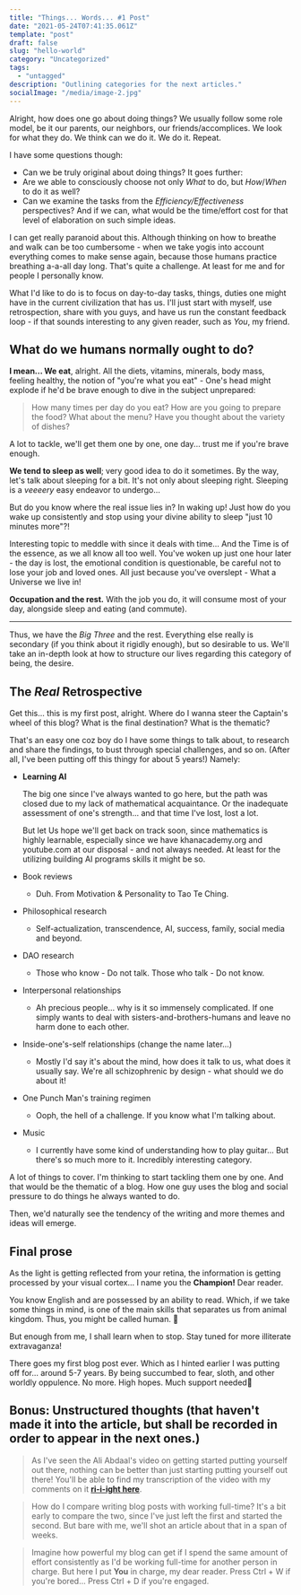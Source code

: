 ```yaml
---
title: "Things... Words... #1 Post"
date: "2021-05-24T07:41:35.061Z"
template: "post"
draft: false
slug: "hello-world"
category: "Uncategorized"
tags:
  - "untagged"
description: "Outlining categories for the next articles."
socialImage: "/media/image-2.jpg"
---
```


Alright, how does one go about doing things? We usually follow some role model, be it our parents, our neighbors, our friends/accomplices. We look for what they do. We think can we do it. We do it. Repeat.

I have some questions though: 
- Can we be truly original about doing things? It goes further:
- Are we able to consciously choose not only *What* to do, but *How*/*When* to do it as well?
- Can we examine the tasks from the *Efficiency/Effectiveness* perspectives? And if we can, what would be the time/effort cost for that level of elaboration on such simple ideas.

I can get really paranoid about this. Although thinking on how to breathe and walk can be too cumbersome - when we take yogis into account everything comes to make sense again, because those humans practice breathing a-a-all day long. That's quite a challenge. At least for me and for people I personally know.

What I'd like to do is to focus on day-to-day tasks, things, duties one might have in the current civilization that has us. I'll just start with myself, use retrospection, share with you guys, and have us run the constant feedback loop - if that sounds interesting to any given reader, such as *You*, my friend.

## What do we humans normally ought to do?

**I mean... We eat**, alright. All the diets, vitamins, minerals, body mass, feeling healthy, the notion of "you're what you eat" - One's head might explode if he'd be brave enough to dive in the subject unprepared:
> How many times per day do you eat?
> How are you going to prepare the food? What about the menu? Have you thought about the variety of dishes?

A lot to tackle, we'll get them one by one, one day... trust me if you're brave enough.

**We tend to sleep as well**; very good idea to do it sometimes. By the way, let's talk about sleeping for a bit. It's not only about sleeping right. Sleeping is a *veeeery* easy endeavor to undergo...

But do you know where the real issue lies in? In waking up! Just how do you wake up consistently and stop using your divine ability to sleep "just 10 minutes more"?!

Interesting topic to meddle with since it deals with time... And the Time is of the essence, as we all know all too well. You've woken up just one hour later - the day is lost, the emotional condition is questionable, be careful not to lose your job and loved ones. All just because you've overslept - What a Universe we live in!

**Occupation and the rest.** With the job you do, it will consume most of your day, alongside sleep and eating (and commute).

- -- - - - -- - -
Thus, we have the *Big Three* and the rest. Everything else really is secondary (if you think about it rigidly enough), but so desirable to us. We'll take an in-depth look at how to structure our lives regarding this category of being, the desire.

## The *Real* Retrospective

Get this... this is my first post, alright. Where do I wanna steer the Captain's wheel of this blog? What is the final destination? What is the thematic?

That's an easy one coz boy do I have some things to talk about, to research and share the findings, to bust through special challenges, and so on. (After all, I've been putting off this thingy for about 5 years!) Namely:

- **Learning AI**
  
  The big one since I've always wanted to go here, but the path was closed due to my lack of mathematical acquaintance. Or the inadequate assessment of one's strength... and that time I've lost, lost a lot.
  
  But let Us hope we'll get back on track soon, since mathematics is highly learnable, especially since we have khanacademy.org and youtube.com at our disposal - and not always needed. At least for the utilizing building AI programs skills it might be so.
  
- Book reviews
  - Duh. From Motivation & Personality to Tao Te Ching.
- Philosophical research
  - Self-actualization, transcendence, AI, success, family, social media and beyond.
- DAO research
  - Those who know - Do not talk. Those who talk - Do not know.
- Interpersonal relationships
  - Ah precious people... why is it so immensely complicated. If one simply wants to deal with sisters-and-brothers-humans and leave no harm done to each other.
- Inside-one's-self relationships (change the name later...)
  - Mostly I'd say it's about the mind, how does it talk to us, what does it usually say. We're all schizophrenic by design - what should we do about it!
- One Punch Man's training regimen
  - Ooph, the hell of a challenge. If you know what I'm talking about.
- Music
  - I currently have some kind of understanding how to play guitar... But there's so much more to it. Incredibly interesting category.

A lot of things to cover. I'm thinking to start tackling them one by one. And that would be the thematic of a blog. How one guy uses the blog and social pressure to do things he always wanted to do.

Then, we'd naturally see the tendency of the writing and more themes and ideas will emerge.

## Final prose

As the light is getting reflected from your retina, the information is getting processed by your visual cortex... I name you the **Champion!** Dear reader. 

You know English and are possessed by an ability to read. Which, if we take some things in mind, is one of the main skills that separates us from animal kingdom. Thus, you might be called human. 🎉

But enough from me, I shall learn when to stop. Stay tuned for more illiterate extravaganza!

There goes my first blog post ever. Which as I hinted earlier I was putting off for... around 5-7 years. By being succumbed to fear, sloth, and other worldly oppulence. No more. High hopes. Much support needed🤞

## Bonus: Unstructured thoughts (that haven't made it into the article, but shall be recorded in order to appear in the next ones.)

> As I've seen the Ali Abdaal's video on getting started putting yourself out there, nothing can be better than just starting putting yourself out there! You'll be able to find my transcription of the video with my comments on it [**ri-i-ight here**](/posts/ali-video-key-takeaways).

> How do I compare writing blog posts with working full-time? It's a bit early to compare the two, since I've just left the first and started the second. But bare with me, we'll shot an article about that in a span of weeks.

> Imagine how powerful my blog can get if I spend the same amount of effort consistently as I'd be working full-time for another person in charge. But here I put **You** in charge, my dear reader. Press Ctrl + W if you're bored... Press Ctrl + D if you're engaged.
